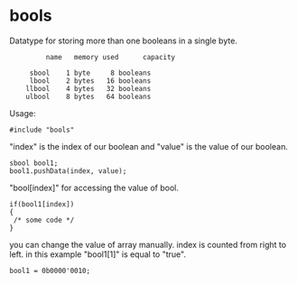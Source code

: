 # bools
Datatype for storing more than one booleans in a single byte.  

```
         name 	memory used 	 capacity

	 sbool 	  1 byte 	 8 booleans
	 lbool 	  2 bytes 	16 booleans
	llbool 	  4 bytes 	32 booleans
	ulbool 	  8 bytes 	64 booleans
```
Usage:  
```
#include "bools"
```
"index" is the index of our boolean and "value" is the value of our boolean.
```
sbool bool1;
bool1.pushData(index, value); 
```
"bool[index]" for accessing the value of bool.
```
if(bool1[index]) 
{
 /* some code */
}
```
you can change the value of array manually. index is counted from right to left. in this example "bool1[1]" is equal to "true".
```
bool1 = 0b0000'0010; 
```
